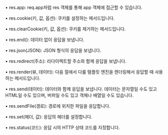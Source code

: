 • res.app: req.app처럼 res 객체를 통해 app 객체에 접근할 수 있습니다.

• res.cookie(키, 값, 옵션): 쿠키를 설정하는 메서드입니다.

• res.clearCookie(키, 값, 옵션): 쿠키를 제거하는 메서드입니다.

• res.end(): 데이터 없이 응답을 보냅니다.

• res.json(JSON): JSON 형식의 응답을 보냅니다.

• res.redirect(주소): 리다이렉트할 주소와 함께 응답을 보냅니다.

• res.render(뷰, 데이터): 다음 절에서 다룰 템플릿 엔진을 렌더링해서 응답할 때 사용하는 메서드입니다.

• res.send(데이터): 데이터와 함께 응답을 보냅니다. 데이터는 문자열일 수도 있고 HTML일 수도 있으며, 버퍼일 수도 있고 객체나 배열일 수도 있습니다.

• res.sendFile(경로): 경로에 위치한 파일을 응답합니다.

• res.set(헤더, 값): 응답의 헤더를 설정합니다.

• res.status(코드): 응답 시의 HTTP 상태 코드를 지정합니다.
